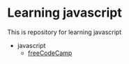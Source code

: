 # Learning javascript
This is repository for learning javascript

* javascript
	* [freeCodeCamp](https://www.freecodecamp.org/)

